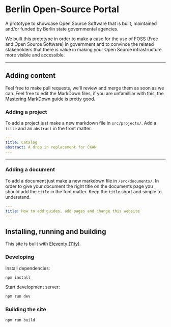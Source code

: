# Berlin Open-Source Portal

A prototype to showcase Open Source Software that is built, maintained and/or funded by Berlin state governmental agencies.

We built this prototype in order to make a case for the use of FOSS (Free and Open Source Software) in government and to convince the related stakeholders that there is value in making your Open Source infrastructure more visible and accessible.

---

## Adding content

Feel free to make pull requests, we'll review and merge them as soon as we can. Feel free to edit the MarkDown files, if you are unfamilliar with this, the [Mastering MarkDown](https://guides.github.com/features/mastering-markdown/) guide is pretty good.

### Adding a project

To add a project just make a new markdown file in `src/projects/`. Add a `title` and an `abstract` in the front matter.

```yaml
---
title: Catalog
abstract: A drop in replacement for CKAN
---

```

---

### Adding a document

To add a document just make a new markdown file in `/src/documents/`. In order to give your document the right title on the documents page you should add the `title` in the font matter. Keep the `title` short and simple to understand.

```yaml
---
title: How to add guides, add pages and change this website
---

```

## Installing, running and building

This site is built with [Eleventy (11ty)](https://www.11ty.dev/docs/).

### Developing

Install dependencies:

```bash
npm install
```

Start development server:

```bash
npm run dev
```

### Building the site

```bash
npm run build
```

